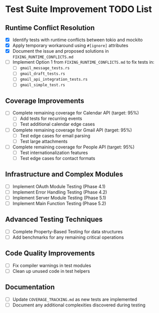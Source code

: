 # Test Suite Improvement TODO List

## Runtime Conflict Resolution
- [x] Identify tests with runtime conflicts between tokio and mockito
- [x] Apply temporary workaround using `#[ignore]` attributes
- [x] Document the issue and proposed solutions in `FIXING_RUNTIME_CONFLICTS.md`
- [ ] Implement Option 1 from `FIXING_RUNTIME_CONFLICTS.md` to fix tests in:
  - [ ] `gmail_message_tests.rs`
  - [ ] `gmail_draft_tests.rs`
  - [ ] `gmail_api_integration_tests.rs`
  - [ ] `gmail_simple_test.rs`

## Coverage Improvements
- [ ] Complete remaining coverage for Calendar API (target: 95%)
  - [ ] Add tests for recurring events
  - [ ] Test additional calendar edge cases
- [ ] Complete remaining coverage for Gmail API (target: 95%)
  - [ ] Test edge cases for email parsing
  - [ ] Test large attachments
- [ ] Complete remaining coverage for People API (target: 95%)
  - [ ] Test internationalization features
  - [ ] Test edge cases for contact formats

## Infrastructure and Complex Modules
- [ ] Implement OAuth Module Testing (Phase 4.1)
- [ ] Implement Error Handling Testing (Phase 4.2)
- [ ] Implement Server Module Testing (Phase 5.1)
- [ ] Implement Main Function Testing (Phase 5.2)

## Advanced Testing Techniques
- [ ] Complete Property-Based Testing for data structures
- [ ] Add benchmarks for any remaining critical operations

## Code Quality Improvements
- [ ] Fix compiler warnings in test modules
- [ ] Clean up unused code in test helpers

## Documentation
- [ ] Update `COVERAGE_TRACKING.md` as new tests are implemented
- [ ] Document any additional complexities discovered during testing